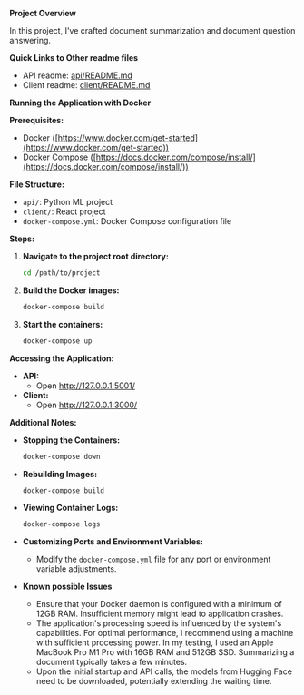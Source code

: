 **Project Overview**

In this project, I've crafted document summarization and document question answering.

**Quick Links to Other readme files**
- API readme: [api/README.md](api/README.md)
- Client readme: [client/README.md](client/README.md)

**Running the Application with Docker**

**Prerequisites:**

- Docker ([https://www.docker.com/get-started](https://www.docker.com/get-started))
- Docker Compose ([https://docs.docker.com/compose/install/](https://docs.docker.com/compose/install/))

**File Structure:**

- `api/`: Python ML project
- `client/`: React project
- `docker-compose.yml`: Docker Compose configuration file

**Steps:**

1. **Navigate to the project root directory:**

   ```bash
   cd /path/to/project
   ```

2. **Build the Docker images:**

   ```bash
   docker-compose build
   ```

3. **Start the containers:**

   ```bash
   docker-compose up
   ```

**Accessing the Application:**

- **API:** 
   - Open http://127.0.0.1:5001/
- **Client:** 
   - Open http://127.0.0.1:3000/

**Additional Notes:**

- **Stopping the Containers:**
   ```bash
   docker-compose down
   ```
- **Rebuilding Images:**
   ```bash
   docker-compose build
   ```
- **Viewing Container Logs:**
   ```bash
   docker-compose logs
   ```
- **Customizing Ports and Environment Variables:**
   - Modify the `docker-compose.yml` file for any port or environment variable adjustments.

- **Known possible Issues**
  - Ensure that your Docker daemon is configured with a minimum of 12GB RAM. Insufficient memory might lead to application crashes.
  - The application's processing speed is influenced by the system's capabilities. For optimal performance, I recommend using a machine with sufficient processing power. In my testing, I used an Apple MacBook Pro M1 Pro with 16GB RAM and 512GB SSD. Summarizing a document typically takes a few minutes.
  - Upon the initial startup and API calls, the models from Hugging Face need to be downloaded, potentially extending the waiting time.